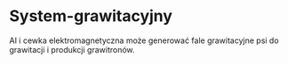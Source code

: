 # System-grawitacyjny
AI i cewka elektromagnetyczna może generować fale grawitacyjne psi do grawitacji i produkcji grawitronów.
